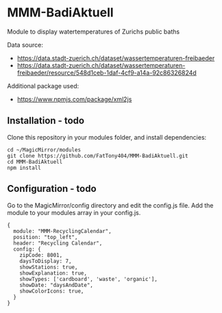 # MMM-BadiAktuell
Module to display watertemperatures of Zurichs public baths

Data source: 
- https://data.stadt-zuerich.ch/dataset/wassertemperaturen-freibaeder
- https://data.stadt-zuerich.ch/dataset/wassertemperaturen-freibaeder/resource/548d1ceb-1daf-4cf9-a14a-92c86326824d

Additional package used: 
- https://www.npmjs.com/package/xml2js

## Installation - todo 
Clone this repository in your modules folder, and install dependencies:

```
cd ~/MagicMirror/modules 
git clone https://github.com/FatTony404/MMM-BadiAktuell.git
cd MMM-BadiAktuell
npm install 
```

## Configuration - todo 
Go to the MagicMirror/config directory and edit the config.js file. Add the module to your modules array in your config.js.

```
{
  module: "MMM-RecyclingCalendar",
  position: "top_left",
  header: "Recycling Calendar",
  config: {
    zipCode: 8001, 
    daysToDisplay: 7,
    showStations: true,
    showExplanation: true, 
    showTypes: ['cardboard', 'waste', 'organic'],
    showDate: "daysAndDate",
    showColorIcons: true, 
  }
}
```